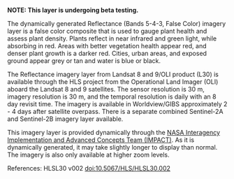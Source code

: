 **NOTE: This layer is undergoing beta testing.**

The dynamically generated Reflectance (Bands 5-4-3, False Color) imagery layer is a false color composite that is used to gauge plant health and assess plant density. Plants reflect in near infrared and green light, while absorbing in red. Areas with better vegetation health appear red, and denser plant growth is a darker red. Cities, urban areas, and exposed ground appear grey or tan and water is blue or black.

The Reflectance imagery layer from Landsat 8 and 9/OLI product (L30) is available through the HLS project from the Operational Land Imager (OLI) aboard the Landsat 8 and 9 satellites. The sensor resolution is 30 m, imagery resolution is 30 m, and the temporal resolution is daily with an 8 day revisit time. The imagery is available in Worldview/GIBS approximately 2 - 4 days after satellite overpass. There is a separate combined Sentinel-2A and Sentinel-2B imagery layer available.

This imagery layer is provided dynamically through the [NASA Interagency Implementation and Advanced Concepts Team (IMPACT)](https://earthdata.nasa.gov/esds/impact). As it is dynamically generated, it may take slightly longer to display than normal. The imagery is also only available at higher zoom levels.

References: HLSL30 v002 [doi:10.5067/HLS/HLSL30.002](https://doi.org/10.5067/HLS/HLSL30.002)
